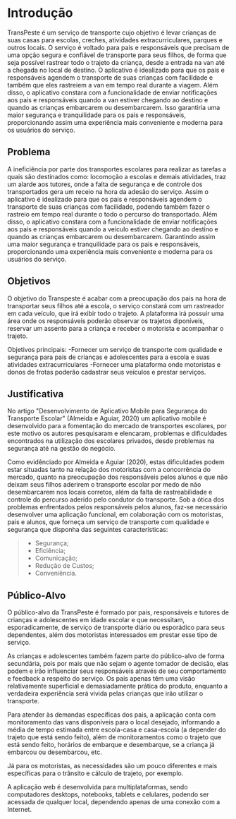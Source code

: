 # Introdução

TransPeste é um serviço de transporte cujo objetivo é levar crianças de suas casas para escolas, creches, atividades extracurriculares, parques e outros locais. O serviço é voltado para pais e responsáveis que precisam de uma opção segura e confiável de transporte para seus filhos, de forma que seja possível rastrear todo o trajeto da criança, desde a entrada na van até a chegada no local de destino. O aplicativo é idealizado para que os pais e responsáveis agendem o transporte de suas crianças com facilidade e também que eles rastreiem a van em tempo real durante a viagem. Além disso, o aplicativo constara com a funcionalidade de enviar notificações aos pais e responsáveis quando a van estiver chegando ao destino e quando as crianças embarcarem ou desembarcarem. Isso garantiria uma maior segurança e tranquilidade para os pais e responsáveis, proporcionando assim uma experiência mais conveniente e moderna para os usuários do serviço.

## Problema
 
A ineficiência por parte dos transportes escolares para realizar  as tarefas a quais são destinados como: locomoção a escolas  e demais atividades, traz um alarde aos tutores, onde a falta de  segurança e de controle dos transportados gera um receio na hora da adesão do serviço. Assim o aplicativo é idealizado para que os pais  e responsáveis agendem o transporte de suas crianças com facilidade,  podendo também fazer o rastreio em tempo real durante  o todo o percurso do transportado.  Além disso, o aplicativo constara com a funcionalidade de enviar  notificações aos pais e responsáveis quando a veículo estiver  chegando ao destino e quando as crianças embarcarem ou desembarcarem.  Garantindo assim uma maior segurança e tranquilidade para os pais e  responsáveis, proporcionando uma experiência mais conveniente  e moderna para os usuários do serviço.

## Objetivos

O objetivo do Transpeste é acabar com a preocupação dos pais na hora de transportar seus filhos até a escola, o serviço constará com um rastreador em cada veículo, que irá exibir todo o trajeto. A plataforma irá possuir uma área onde os responsáveis poderão observar os trajetos diponíveis, reservar um assento para a criança e receber o motorista e acompanhar o trajeto.

Objetivos principais:
-Fornecer um serviço de transporte com qualidade e segurança para pais de crianças e adolescentes para a escola e suas atividades extracurriculares
-Fornecer uma plataforma onde motoristas e donos de frotas poderão cadastrar seus veículos e prestar serviços.
 
## Justificativa

No artigo "Desenvolvimento de Aplicativo Mobile para Segurança do Transporte Escolar" (Almeida e Aguiar, 2020) um aplicativo mobile é desenvolvido para a fomentação do mercado de transportes escolares, por este motivo os autores pesquisaram e elencaram, problemas e dificuldades encontrados na utilização dos escolares privados, desde problemas na segurança até na gestão do negócio.  

Como evidênciado por Almeida e Aguiar (2020), estas dificuldades podem estar situadas tanto na relação dos motoristas com a concorrência do mercado, quanto na preocupação dos responsáveis pelos alunos e que não deixam seus filhos
aderirem o transporte escolar por medo de não desembarcarem nos locais corretos, além da falta de rastreabilidade e controle do percurso aderido pelo condutor do transporte. Sob a ótica dos problemas enfrentados pelos responsáveis pelos alunos, faz-se necessário desenvolver uma aplicação funcional, em colaboração com os motoristas, pais e alunos, que forneça um serviço de transporte com qualidade e segurança que disponha das seguintes características: 

> - Segurança;
> - Eficiência;
> - Comunicação;
> - Redução de Custos;
> - Conveniência.

## Público-Alvo

O público-alvo da TransPeste é formado por pais, responsáveis e tutores de crianças e adolescentes em idade escolar e que necessitam, esporadicamente, de serviço de transporte diário ou esporádico para seus dependentes, além dos motoristas interessados em prestar esse tipo de serviço. 

As crianças e adolescentes também fazem parte do público-alvo de forma secundária, pois por mais que não sejam o agente tomador de decisão, elas podem e irão influenciar seus responsáveis através de seu comportamento e feedback a respeito do serviço. Os pais apenas têm uma visão relativamente superficial e demasiadamente prática do produto, enquanto a verdadeira experiência será vivida pelas crianças que irão utilizar o transporte. 

Para atender às demandas específicas dos pais, a aplicação conta com monitoramento das vans disponíveis para o local desejado, informando a média de tempo estimada entre escola-casa e casa-escola (a depender do trajeto que está sendo feito), além de monitoramentos como o trajeto que está sendo feito, horários de embarque e desembarque, se a criança já embarcou ou desembarcou, etc. 

Já para os motoristas, as necessidades são um pouco diferentes e mais específicas para o trânsito e cálculo de trajeto, por exemplo.

A aplicação web é desenvolvida para multiplataformas, sendo computadores desktops, notebooks, tablets e celulares, podendo ser acessada de qualquer local, dependendo apenas de uma conexão com a Internet.
